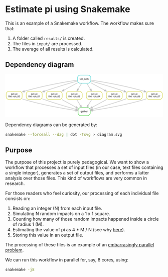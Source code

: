 # Estimate pi using Snakemake

This is an example of a Snakemake workflow. 
The workflow makes sure that:

1. A folder called `results/` is created.
2. The files in `input/` are processed.
3. The average of all results is calculated.

## Dependency diagram

![Dependency diagram](diagram.svg)

Dependency diagrams can be generated by:

```bash
snakemake --forceall --dag | dot -Tsvg > diagram.svg
```

## Purpose

The purpose of this project is purely pedagogical.
We want to show a workflow that processes a set of input files (in our case, text files containing a single integer), generates a set of output files, and performs a latter analysis over those files.
This kind of workflows are very common in research.

For those readers who feel curiosity, our processing of each individual file consists on:

1. Reading an integer (N) from each input file.
2. Simulating N random impacts on a 1 x 1 square.
3. Counting how many of those random impacts happened inside a circle of radius 1 (M).
4. Estimating the value of pi as 4 * M / N (see why [here](https://blog.esciencecenter.nl/parallel-programming-in-python-7fd62c90217d)).
5. Storing this value in an output file.

The processing of these files is an example of an [embarrasingly parallel problem](https://en.wikipedia.org/wiki/Embarrassingly_parallel).

We can run this workflow in parallel for, say, 8 cores, using:

```bash
snakemake -j8
```

